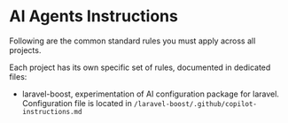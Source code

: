 # AI Agents Instructions

Following are the common standard rules you must apply across all projects.

Each project has its own specific set of rules, documented in dedicated files:

- laravel-boost, experimentation of AI configuration package for laravel. Configuration file is located in `/laravel-boost/.github/copilot-instructions.md`
